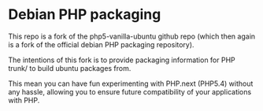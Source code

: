 Debian PHP packaging
====================

This repo is a fork of the php5-vanilla-ubuntu github repo (which then again is
a fork of the official debian PHP packaging repository).

The intentions of this fork is to provide packaging information for PHP trunk/
to build ubuntu packages from.

This mean you can have fun experimenting with PHP.next (PHP5.4) without any
hassle, allowing you to ensure future compatibility of your applications with
PHP.


